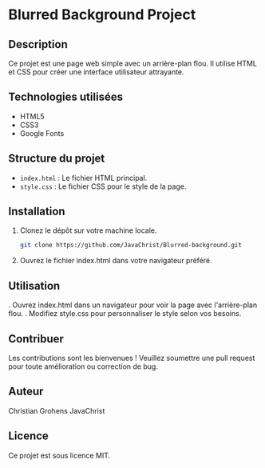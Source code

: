 # Blurred Background Project

## Description
Ce projet est une page web simple avec un arrière-plan flou. Il utilise HTML et CSS pour créer une interface utilisateur attrayante.

## Technologies utilisées
- HTML5
- CSS3
- Google Fonts

## Structure du projet
- `index.html` : Le fichier HTML principal.
- `style.css` : Le fichier CSS pour le style de la page.

## Installation
1. Clonez le dépôt sur votre machine locale.
   ```bash
   git clone https://github.com/JavaChrist/Blurred-background.git

2. Ouvrez le fichier index.html dans votre navigateur préféré.

## Utilisation

. Ouvrez index.html dans un navigateur pour voir la page avec l'arrière-plan flou.
. Modifiez style.css pour personnaliser le style selon vos besoins.


## Contribuer

Les contributions sont les bienvenues ! Veuillez soumettre une pull request pour toute amélioration ou correction de bug.

## Auteur

Christian Grohens JavaChrist

## Licence

Ce projet est sous licence MIT. 

